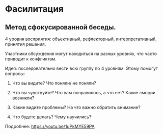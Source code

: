 # Фасилитация

## Метод сфокусированной беседы.

4 уровня восприятия:
объективный, рефлекторный, интерпретативный, принятия решения.

Участники обсуждения могут находиться на разных уровнях, что часто приводит к конфликтам.

Идея: последовательно вести всю группу по 4 уровням. Этому помогут вопросы:

1) Что вы видите? Что поняли/ не поняли?

2) Что вы чувствуйте? Что вам понравилось, а что нет? Какие эмоции возникли?

3) Какие видите проблемы? На что важно обратить внимание?

4) Что будете делать? Чему научились?

Подробнее: https://youtu.be/1uPkMYE59PA

